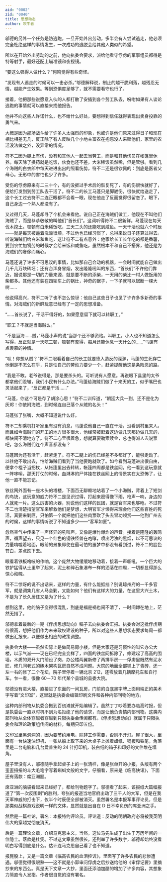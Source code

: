```yaml
---
aid: "0002"
zid: "0040"
title: 思想动态
author: 吹牛者
---
```


邬德的另外一个任务是防逃跑，一旦开始外出劳动，多半会有人尝试逃走，他必须完全杜绝这样的事情发生，一次成功的逃脱会给其他人类似的希望。

所以在开始外出劳动的之前，他向执委会要求，派给他看守俘虏的军事组员都得是特等射手，最好还配上瞄准镜和夜视镜。

“要这么强得人做什么？”何鸣觉得有些奇怪。

“发现有人逃走的时候可以一击必杀。”邬德解释说，制止的越干脆利落，越残忍无情，越能产生效果。等到恐惧度足够了，就不需要看守也行了。

接着，他把那些说愿意入伙的人都打散了安插到各个劳工队去，吩咐如果有人谈论逃跑的事情就可以直接来找他报告。

他并不向这些人许诺什么，也不给什么好处，要想得到信任就得表现出卖身投靠的勇气来。

大概是因为那场战斗给了许多人太强烈的印象，也或许是他们原来过得日子和现在相比相差无几，反正除了有人反映几个小地主富农在抱怨没人来赎他们，家里的农活没法做之外，没异常的情况。

符不二因为腿上有伤，没有和其他人一起去当劳工，而是和其他伤员在帐篷里休养。每天除了换药就是吃饭，伙食也还不差，大米稀饭虽然稀，但是管够。看到几个海贼的白衣郎中每天进进出出的照看伤势，符不二还是很钦佩的：到底是医者父母心。无形中的害怕也少了许多。

受伤的俘虏原来有二三十个，有的没捱过手术后的恢复死了，有的伤很快就好了，便给打发到到劳工队去干活了。符不二的长工马蓬只是脚崴伤，很快就给送走了，这个长工过去符不二连正眼都不会看一眼，现在他走了反而觉得很留恋了。眼下，自己身边一个熟人都没有了。

又过得几天，马蓬却寻了个机会来看他。说自己正在海贼们做工，他现在不叫他们海贼了，而是恭恭敬敬的叫他们“首长们”。这词听得符不二很新鲜。马蓬现在每天伐木挖土。顿顿有白米稀饭吃，三天二头的还能吃到咸鱼。一天干活也就六个时辰——就是每天被逼着洗澡很烦，不过他也已经习惯了，总得来说日子还算过得去。听说海贼们给白米和鱼吃，这让符不二有点意外：他家给长工长年吃的都是番薯，要到农忙加犒劳的时候才会给米饭和咸鱼吃，虽然根本不和自己不搭界，他还是为海贼们的奢侈而痛心。

马蓬还说了许多不可思议的事情，比如那自己会动的机器，一会时间就能自己做出几千几万块砖坯；还有台浑身冒烟，发出隆隆吼叫的东西，“首长们”不许他们靠近，据说那是一切的力量来源，就是要不断的添柴，一天用的柴比一村人做饭用的柴都多。其他还有装在四轮车上的锅灶，神奇的锯子，一下子就可以锯断一棵大树……

他说得高兴，符不二听了也不怎么惊讶：他自己这些日子也见了许许多多新奇的事情。对海贼们的新鲜玩意已经有了一定的思想准备。

“……首长说了，干活干得好的，如果愿意留下就可以转职工。”

“职工？不就是当海贼么。”

“不是当海……贼，”马蓬小声的说“当那个还不够资格。叫职工，小人也不知道怎么写得，反正就是一天吃三顿，顿顿有荤得，每月还能休息一天什么的……”马蓬有点羡慕的神情。

“呔！你想从贼？”符不二眼看着自己的长工就要堕入造反的深渊，马蓬的生死存亡他倒是不怎么在乎，只是怕自己的劳动力要少一个，赶紧提醒他这是条险恶的路。

“我是不敢。老爷说得是，那是要杀头的。可听说有人愿意。再说眼下县里的太爷都拿他们没辙，我们小民有什么办法。”马蓬给海贼们做了十来天的工，似乎嘴巴也灵活起来了，“反正都是干活……”

“马蓬，你这个可是存了胡涂心思！”符不二训斥道，“朝廷大兵一到，还不是化为灰烬！你依附海贼，到时候连自己落个从贼的名头！”

马蓬张了张嘴，大概不知道说什么好。

符不二却乘机打听家里有没有消息，马蓬说他自己一直在干活，没看到村里来人。而且如今海贼们的开工的地方很多很大，他经常被赶着这边做几天那边做几天的，都快闹不清地方了。符不二心里很着急，想就算要勒索赎金，总也得派人去说票吧，怎么海贼们连个声音都没有？

马蓬因为还有活干，赶紧走了。符不二腿上的伤已经差不多都好了，能够走动了。以往他不敢出去，怕给海贼们看到了当他要跑就砍了。如今看到马蓬进出很自由，便拿个棍子当拐杖，从帐篷里出去转转，帐篷四周都是铁丝网，他一看到这玩意就一阵哆嗦，那天打仗的时候，血淋淋的尸体挂在铁丝网上的情景实在太恐怖了，让他一直不能忘记。

铁丝网外面有一座木头的塔楼，下面百无聊赖地站着了一个小海贼，背着上了短剑的鸟铳，这玩意的威力符不二是见识过得，打起来密得像下雨，枪声一响，身边的人就死一片。这么厉害的火器，别说他们这样的民团，就是官军来也够呛。不过符不二也清楚指望官军来解救他们是梦想，大明官军才懒得来理会他们这些百姓的死活，真要来剿匪，只怕第一个就把他们这些肉票砍了头去冒功领赏——他到广州去的时候，这样的事情听说了不知道多少——“客军如匪”。

忽然空气中传来了一声怪异的吼叫声，又像是爆竹爆炸的声音。接着是隆隆的轰鸣声，循声望去，只见一个红色的钢铁怪兽在咆哮，喷出污浊的黑烟，以不可思议的力量啃噬着地面，眼前的景象即使在最可怕的噩梦中都没有看到过，符不二的脸色苍白，差点跌下去。

眼看着铁板咯吱的作响，这个庞然大物缓缓地移动着，接着一声嘶吼，一个巨大的铁铲猛得从土里举了起来，泥土和碎石象瀑布一样的洒落在四周，一切都显得那么惊心动魄。

符不二惊讶的说不出话来，这样的力量，有什么能抵挡？别说琼州府的一千多官军，就是调集几省人马会剿，又能如何？他们有这样大的力量，在这里大兴土木，不是为了长久居住又是为了什么？

想到这里，他的脑子变得很混乱，到底是福是祸也闹不清了，一时间蹲在地上，茫然无措了。

邬德拿着最新的一期《俘虏思想动向》稿子去向执委会汇报。执委会对这批俘虏期待很高，想把他们作为未来政权建设的种子，所以对这些人思想状态要求每周一都做出汇报来，以便做出相应的政策调整。

执委会大楼——虽然实际上是做简易房小楼，但是大家还是习惯性的叫它办公大楼，以示气派——现在已经完全变样了，四面的铁丝网拆除了，修建起了高高的围墙，木质的双开大门前设了岗，办公楼两翼新修了两排平房——俘虏里既然有泥水匠，修几间老式的砖木架构瓦房自然不成问题。大院的地面全部铺上了青砖，还一左一右的修了二个花坛，院子里停着一辆北京 212，还零放着几辆摩托车和自行车。乍一看，很像 60－70 年代某个县城的县委大院。

邬德没有进大楼，直接进了东面的一间瓦房，门前的白底黑字牌上面用端正的美术字写着“文印室”，这里就是执委会编辑印刷文件和各种内部刊物的地方。

这种内部刊物从执委会搬到百仞滩就开始编辑了。虽然丁丁吵着要办临高时报，但是执委会一直以时机不到为名拒绝了他的请求，而是让他负责搞内部刊物。这类内部刊物从全体穿越者穿越到只限执委会传阅都有。《俘虏思想动向》就属于只限执委会和理论政策组传阅的材料，每期只印五份。

文印室里黑洞洞的，因为要节约用电，除非工作需要，否则不开灯。屋子很大，里面有一台快速油印机，一张从船上取下来的大桌子上摊着蜡纸、钢板和铁笔，角落里是二台电脑和几台爱普生的 24 针打印机，装白纸的箱子和印好的文件堆在墙角。

屋子里没有人，邬德随手拿起桌子上的一张清样，像是张单开的小报，头版有两个歪歪扭扭的斗大毛笔字写着蝌蚪文般的文字，仔细看，原来是《临高快讯》，下面还有落款：席亚洲题。

席亚洲的脑袋看起来已经好了，都给刊物题字了。邬德看了起来，该报纸大篇幅报道了“第一次反围剿”的胜利，夸张的报道当地官府出动了三千人的大军，但是在我天军神威的打击下，仅半个时辰便全部被消灭。虽然署名是本报军事评论员，但是那类似战棋游戏说明一样的文体，显然就是出自在 D 日不幸负伤的席亚洲之手。

然后是一篇社论，署名：本报特约评论员。评论道：反动的明朝政府必将被我英明伟大的穿越党彻底消灭。

后是一篇理论文章，介绍马克思主义，当然，这位马先生成了出生于万历年间的一位隐士。落款是杜雯。不过这文章虽然很长，还列举了许多数字，邬德却始终没看明白写得到底是什么。估计连马克思自己看了也不知道。

报屁股上，又是一篇文章《临高农民的血泪控诉》，里面写了许多农民的悲惨遭遇。邬德觉得很眼熟——这不就是小郭审问俘虏之后抄送给他的《审俘记要》里摘抄来的东西么。真是天下文章一大抄，里面还添油加醋的增加了许多内容，其想象力简直令人发指。作者很自觉的没有署名。

